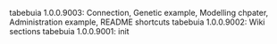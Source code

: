 tabebuia 1.0.0.9003: Connection, Genetic example, Modelling chpater, Administration example, README shortcuts
tabebuia 1.0.0.9002: Wiki sections
tabebuia 1.0.0.9001: init
